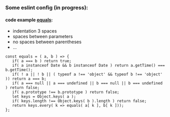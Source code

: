 ### Some eslint config (in progress):
#### code example [equals](https://github.com/30-seconds/30-seconds-of-code#equals-):
* indentation 3 spaces
* spaces between parameters
* no spaces between parentheses
* ...
```
const equals = ( a, b ) => {
   if( a === b ) return true;
   if( a instanceof Date && b instanceof Date ) return a.getTime() === b.getTime();
   if( ! a || ! b || ( typeof a !== 'object' && typeof b !== 'object' )) return a === b;
   if( a === null || a === undefined || b === null || b === undefined ) return false;
   if( a.prototype !== b.prototype ) return false;
   let keys = Object.keys( a );
   if( keys.length !== Object.keys( b ).length ) return false;
   return keys.every( k => equals( a[ k ], b[ k ]));
};
```